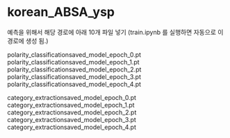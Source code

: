 # korean_ABSA_ysp
예측을 위해서 해당 경로에 아래 10개 파일 넣기 (train.ipynb 를 실행하면 자동으로 이 경로에 생성 됨.)  

polarity_classificationsaved_model_epoch_0.pt  
polarity_classificationsaved_model_epoch_1.pt  
polarity_classificationsaved_model_epoch_2.pt  
polarity_classificationsaved_model_epoch_3.pt  
polarity_classificationsaved_model_epoch_4.pt  
  
category_extractionsaved_model_epoch_0.pt  
category_extractionsaved_model_epoch_1.pt  
category_extractionsaved_model_epoch_2.pt  
category_extractionsaved_model_epoch_3.pt  
category_extractionsaved_model_epoch_4.pt  
